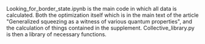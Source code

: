 Looking_for_border_state.ipynb is the main code in which all data is calculated. 
Both the optimization itself which is in the main text of the article "Generalized squeezing as a witness of various quantum properties", and the calculation of things contained in the supplement. 
Collective_library.py is then a library of necessary functions.
